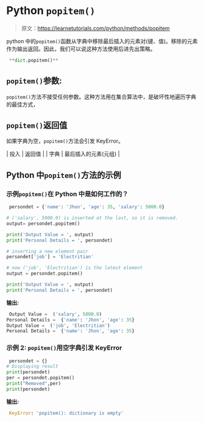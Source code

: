 # Python `popitem()`

> 原文：<https://learnetutorials.com/python/methods/popitem>

python 中的`popitem()`函数从字典中移除最后插入的元素对(键、值)。移除的元素作为输出返回。因此，我们可以说这种方法使用后进先出策略。

```py
 **dict.popitem()** 

```

## `popitem()`参数:

`popitem()`方法不接受任何参数。这种方法用在集合算法中，是破坏性地遍历字典的最佳方式，

## `popitem()`返回值

如果字典为空，`popitem()`方法会引发 KeyError。

| 投入 | 返回值 |
| 字典 | 最后插入的元素(元组) |

## Python 中`popitem()`方法的示例

### 示例`popitem()`在 Python 中是如何工作的？

```py
 persondet = {'name': 'Jhon', 'age': 35, 'salary': 5000.0}

# ('salary', 5000.0) is inserted at the last, so it is removed.
output= persondet.popitem()

print('Output Value = ', output)
print('Personal Details = ', persondet)

# inserting a new element pair
persondet['job'] = 'Electritian'

# now ('job', 'Electritian') is the latest element
output = persondet.popitem()

print('Output Value = ', output)
print('Personal Details = ', persondet) 

```

**输出:**

```py
 Output Value =  ('salary', 5000.0)
Personal Details =  {'name': 'Jhon', 'age': 35}
Output Value =  ('job', 'Electritian')
Personal Details =  {'name': 'Jhon', 'age': 35} 
```

### 示例 2: `popitem()`用空字典引发 KeyError

```py
 persondet = {}  
# Displaying result  
print(persondet)  
per = persondet.popitem()  
print("Removed",per)  
print(persondet) 

```

**输出:**

```py
 KeyError: 'popitem(): dictionary is empty' 
```